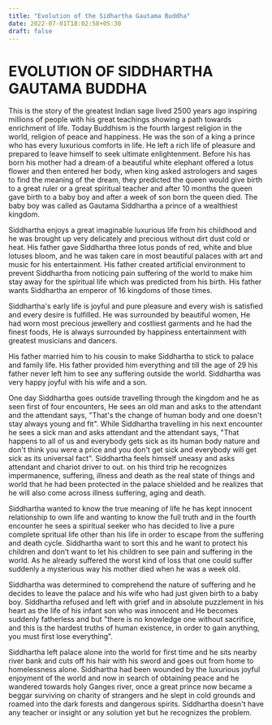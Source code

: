 ```yaml
---
title: "Evolution of the Sidhartha Gautama Buddha"
date: 2022-07-01T18:02:58+05:30
draft: false
---
```


# EVOLUTION OF SIDDHARTHA GAUTAMA BUDDHA

This is the story of the greatest Indian sage lived 2500 years ago inspiring millions of people with his great teachings showing a path towards enrichment of life. Today Buddhism is the fourth largest religion in the world, religion of peace and happiness. He was the son of a king a prince who has every luxurious comforts in life. He left a rich life of pleasure and prepared to leave himself to seek ultimate enlightenment. Before his has born his mother had a dream of a beautiful white elephant offered a lotus flower and then entered her body, when king asked astrologers and sages to find the meaning of the dream, they predicted the queen would give birth to a great ruler or a great spiritual teacher and after 10 months the queen gave birth to a baby boy and after a week of son born the queen died. The baby boy was called as Gautama Siddhartha a prince of a wealthiest kingdom.

Siddhartha enjoys a great imaginable luxurious life from his childhood and he was brought up very delicately and precious without dirt dust cold or heat. His father gave Siddhartha three lotus ponds of red, white and blue lotuses bloom, and he was taken care in most beautiful palaces with art and music for his entertainment. His father created artificial environment to prevent Siddhartha from noticing pain suffering of the world to make him stay away for the spiritual life which was predicted from his birth. His father wants Siddhartha an emperor of 16 kingdoms of those times.

Siddhartha's early life is joyful and pure pleasure and every wish is satisfied and every desire is fulfilled. He was surrounded by beautiful women, He had worn most precious jewellery and costliest garments and he had the finest foods, He is always surrounded by happiness entertainment with greatest musicians and dancers.

His father married him to his cousin to make Siddhartha to stick to palace and family life. His father provided him everything and till the age of 29 his father never left him to see any suffering outside the world. Siddhartha was very happy joyful with his wife and a son.

One day Siddhartha goes outside travelling through the kingdom and he as seen first of four encounters, He sees an old man and asks to the attendant and the attendant says, "That's the change of human body and one doesn't stay always young and fit". While Siddhartha travelling in his next encounter he sees a sick man and asks attendant and the attendant says, "That happens to all of us and everybody gets sick as its human body nature and don't think you were a price and you don't get sick and everybody will get sick as its universal fact". Siddhartha feels himself uneasy and asks attendant and chariot driver to out. on his third trip he recognizes impermanence, suffering, illness and death as the real state of things and world that he had been protected in the palace shielded and he realizes that he will also come across illness suffering, aging and death.

Siddhartha wanted to know the true meaning of life he has kept innocent relationship to own life and wanting to know the full truth and in the fourth encounter he sees a spiritual seeker who has decided to live a pure complete spritual life other than his life in order to escape from the suffering and death cycle. Siddhartha want to sort this and he want to protect his children and don’t want to let his children to see pain and suffering in the world. As he already suffered the worst kind of loss that one could suffer suddenly a mysterious way his mother died when he was a week old.

Siddhartha was determined to comprehend the nature of suffering and he decides to leave the palace and his wife who had just given birth to a baby boy. Siddhartha refused and left with grief and in absolute puzzlement in his heart as the life of his infant son who was innocent and He becomes suddenly fatherless and but "there is no knowledge one without sacrifice, and this is the hardest truths of human existence, in order to gain anything, you must first lose everything".

Siddhartha left palace alone into the world for first time and he sits nearby river bank and cuts off his hair with his sword and goes out from home to homelessness alone. Siddhartha had been wounded by the luxurious joyful enjoyment of the world and now in search of obtaining peace and he wandered towards holy Ganges river, once a great prince now became a beggar surviving on charity of strangers and he slept in cold grounds and roamed into the dark forests and dangerous spirits. Siddhartha doesn't have any teacher or insight or any solution yet but he recognizes the problem.